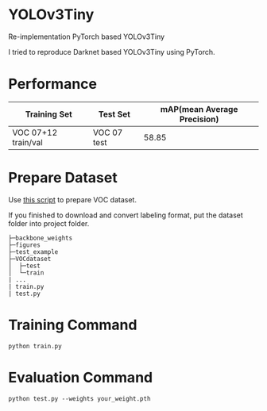 # YOLOv3Tiny

Re-implementation PyTorch based YOLOv3Tiny

I tried to reproduce Darknet based YOLOv3Tiny using PyTorch.

# Performance

|Training Set|Test Set|mAP(mean Average Precision)|
|---|---|---|
|VOC 07+12 train/val|VOC 07 test|58.85|

# Prepare Dataset

Use [this script](https://github.com/pjreddie/darknet/blob/master/scripts/voc_label.py
) to prepare VOC dataset.


If you finished to download and convert labeling format, put the dataset folder into project folder.

```
├─backbone_weights
├─figures
├─test_example
├─VOCdataset
│  ├─test
│  └─train
| ...
| train.py
| test.py
```

# Training Command
```
python train.py
```

# Evaluation Command
```
python test.py --weights your_weight.pth
```
